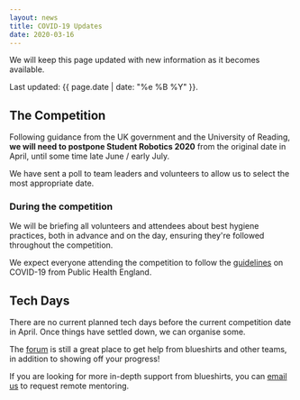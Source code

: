 ```yaml
---
layout: news
title: COVID-19 Updates
date: 2020-03-16
---
```


We will keep this page updated with new information as it becomes available.

Last updated: {{ page.date | date: "%e %B %Y" }}.

## The Competition

Following guidance from the UK government and the University of Reading, **we will need to postpone Student Robotics 2020** from the original date in April, until some time late June / early July.

We have sent a poll to team leaders and volunteers to allow us to select the most appropriate date.

### During the competition

We will be briefing all volunteers and attendees about best hygiene practices, both in advance and on the day, ensuring they're followed throughout the competition.

We expect everyone attending the competition to follow the [guidelines][phe-guidelines] on COVID-19 from Public Health England.

## Tech Days

There are no current planned tech days before the current competition date in April. Once things have settled down, we can organise some.

The [forum][forum] is still a great place to get help from blueshirts and other teams, in addition to showing off your progress!

If you are looking for more in-depth support from blueshirts, you can [email us][teams-email] to request remote mentoring.

[phe-guidelines]: https://www.gov.uk/government/publications/guidance-to-educational-settings-about-covid-19/guidance-to-educational-settings-about-covid-19
[forum]: https://studentrobotics.org/forum/
[teams-email]: mailto:teams@studentrobotics.org
